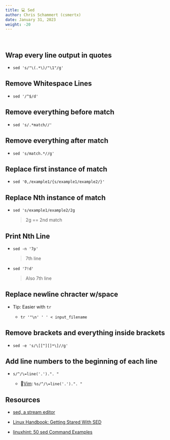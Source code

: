 ```yaml
---
title: 💻 Sed
author: Chris Schammert (csmertx)
date: January 31, 2023
weight: -20
---
```


<br />

## Wrap every line output in quotes

- ```sed 's/"\(.*\)/"\1"/g'```


## Remove Whitespace Lines

- ```sed '/^$/d'```


## Remove everything before match

- ```sed 's/.*match//'```


## Remove everything after match

- ```sed 's/match.*//g'```


## Replace first instance of match

- ```sed '0,/example1/{s/example1/example2/}'```


## Replace Nth instance of match

- ```sed 's/example1/example2/2g```

    > 2g == 2nd match


## Print Nth Line

- ```sed -n '7p'```

    > 7th line


- ```sed '7!d'```

    > Also 7th line


## Replace newline chracter w/space

- Tip: Easier with ```tr```

    - ```tr '"\n' ' ' < input_filename```


## Remove brackets and everything inside brackets

- ```sed -e 's/\[[^][]*\]//g'```

## Add line numbers to the beginning of each line

- ```s/^/\=line('.').". "```

    - 🔗[Vim](/Linux/Software/vim): ```%s/^/\=line('.').". "```


## Resources

- [sed, a stream editor](https://www.gnu.org/software/sed/manual/sed.html)

- [Linux Handbook: Getting Stared With SED](https://linuxhandbook.com/sed-command-basics/)

- [linuxhint: 50 sed Command Examples](https://linuxhint.com/50_sed_command_examples)
